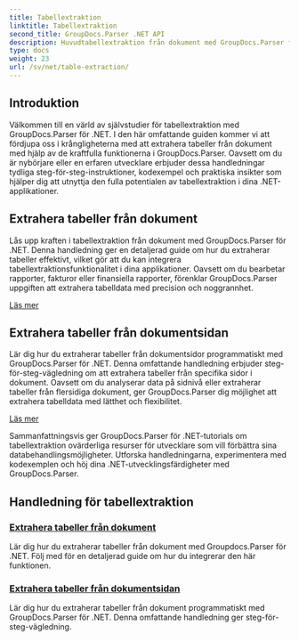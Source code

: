 ```yaml
---
title: Tabellextraktion
linktitle: Tabellextraktion
second_title: GroupDocs.Parser .NET API
description: Huvudtabellextraktion från dokument med GroupDocs.Parser för .NET. Lär dig att extrahera tabeller programmatiskt för effektiv databehandling.
type: docs
weight: 23
url: /sv/net/table-extraction/
---
```

## Introduktion

Välkommen till en värld av självstudier för tabellextraktion med GroupDocs.Parser för .NET. I den här omfattande guiden kommer vi att fördjupa oss i krångligheterna med att extrahera tabeller från dokument med hjälp av de kraftfulla funktionerna i GroupDocs.Parser. Oavsett om du är nybörjare eller en erfaren utvecklare erbjuder dessa handledningar tydliga steg-för-steg-instruktioner, kodexempel och praktiska insikter som hjälper dig att utnyttja den fulla potentialen av tabellextraktion i dina .NET-applikationer.

## Extrahera tabeller från dokument
Lås upp kraften i tabellextraktion från dokument med GroupDocs.Parser för .NET. Denna handledning ger en detaljerad guide om hur du extraherar tabeller effektivt, vilket gör att du kan integrera tabellextraktionsfunktionalitet i dina applikationer. Oavsett om du bearbetar rapporter, fakturor eller finansiella rapporter, förenklar GroupDocs.Parser uppgiften att extrahera tabelldata med precision och noggrannhet.

[Läs mer](./extract-tables-from-document/)

## Extrahera tabeller från dokumentsidan
Lär dig hur du extraherar tabeller från dokumentsidor programmatiskt med GroupDocs.Parser för .NET. Denna omfattande handledning erbjuder steg-för-steg-vägledning om att extrahera tabeller från specifika sidor i dokument. Oavsett om du analyserar data på sidnivå eller extraherar tabeller från flersidiga dokument, ger GroupDocs.Parser dig möjlighet att extrahera tabelldata med lätthet och flexibilitet.

[Läs mer](./extract-tables-from-document-page/)

Sammanfattningsvis ger GroupDocs.Parser för .NET-tutorials om tabellextraktion ovärderliga resurser för utvecklare som vill förbättra sina databehandlingsmöjligheter. Utforska handledningarna, experimentera med kodexemplen och höj dina .NET-utvecklingsfärdigheter med GroupDocs.Parser.
## Handledning för tabellextraktion
### [Extrahera tabeller från dokument](./extract-tables-from-document/)
Lär dig hur du extraherar tabeller från dokument med Groupdocs.Parser för .NET. Följ med för en detaljerad guide om hur du integrerar den här funktionen.
### [Extrahera tabeller från dokumentsidan](./extract-tables-from-document-page/)
Lär dig hur du extraherar tabeller från dokument programmatiskt med GroupDocs.Parser för .NET. Denna omfattande handledning ger steg-för-steg-vägledning.